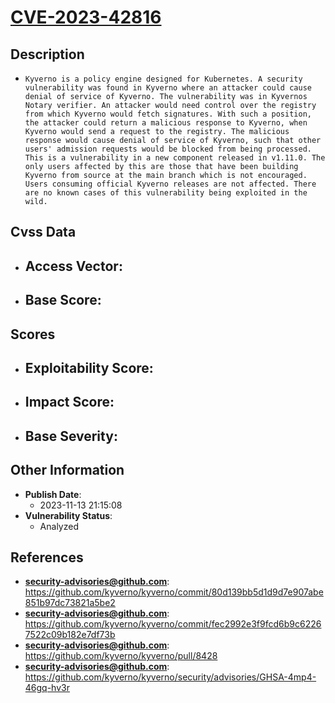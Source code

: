
# [CVE-2023-42816](https://cve.mitre.org/cgi-bin/cvename.cgi?name=CVE-2023-42816)

## Description

- `Kyverno is a policy engine designed for Kubernetes. A security vulnerability was found in Kyverno where an attacker could cause denial of service of Kyverno. The vulnerability was in Kyvernos Notary verifier. An attacker would need control over the registry from which Kyverno would fetch signatures. With such a position, the attacker could return a malicious response to Kyverno, when Kyverno would send a request to the registry. The malicious response would cause denial of service of Kyverno, such that other users' admission requests would be blocked from being processed. This is a vulnerability in a new component released in v1.11.0. The only users affected by this are those that have been building Kyverno from source at the main branch which is not encouraged. Users consuming official Kyverno releases are not affected. There are no known cases of this vulnerability being exploited in the wild.`

## Cvss Data

- **Access Vector**:
  - 
- **Base Score**:
  - 

## Scores

- **Exploitability Score**:
  - 
- **Impact Score**:
  - 
- **Base Severity**:
  - 

## Other Information

- **Publish Date**:
  - 2023-11-13 21:15:08
- **Vulnerability Status**:
  - Analyzed

## References

- **security-advisories@github.com**: https://github.com/kyverno/kyverno/commit/80d139bb5d1d9d7e907abe851b97dc73821a5be2
- **security-advisories@github.com**: https://github.com/kyverno/kyverno/commit/fec2992e3f9fcd6b9c62267522c09b182e7df73b
- **security-advisories@github.com**: https://github.com/kyverno/kyverno/pull/8428
- **security-advisories@github.com**: https://github.com/kyverno/kyverno/security/advisories/GHSA-4mp4-46gq-hv3r
